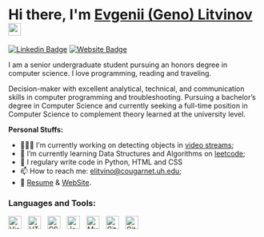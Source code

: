 # Hi there, I'm [Evgenii (Geno) Litvinov](https://www.linkedin.com/in/evgenii-litvinov/) <img src="https://media.giphy.com/media/hvRJCLFzcasrR4ia7z/giphy.gif" width="25px">

[![Linkedin Badge](https://img.shields.io/badge/-LinkedIn-0e76a8?style=flat-square&logo=Linkedin&logoColor=white)](https://www.linkedin.com/in/evgenii-litvinov/)
[![Website Badge](https://img.shields.io/badge/Website-3b5998?style=flat-square&logo=google-chrome&logoColor=white)](https://theevgenii.github.io/)


I am a senior undergraduate student pursuing an honors degree in computer science. I love programming, reading and traveling.

Decision-maker with excellent analytical, technical, and communication skills in computer programming and troubleshooting. Pursuing a bachelor’s degree in Computer Science and currently seeking a full-time position in Computer Science to complement theory learned at the university level.


**Personal Stuffs:**

- 👨🏻‍💻 I’m currently working on detecting objects in [video streams](https://theevgenii.github.io/projectweb.html);
- 🚀 I’m currently learning Data Structures and Algorithms on [leetcode](https://leetcode.com/EvgeniiLitvinov/);
- 📝 I regulary write code in Python, HTML and CSS
- 📫 How to reach me: elitvino@cougarnet.uh.edu;
- 📝 [Resume](https://github.com/TheEvgenii/Coding-Interviews-/tree/master/Resume) & [WebSite](https://theevgenii.github.io/).


### Languages and Tools:

<img align="left" alt="Visual Studio Code" width="26px" src="https://cdn.jsdelivr.net/gh/devicons/devicon/icons/vscode/vscode-original.svg" style="padding-right:10px;" />
<img align="left" alt="HTML5" width="26px" src="https://cdn.jsdelivr.net/gh/devicons/devicon/icons/html5/html5-original.svg" style="padding-right:10px;" />
<img align="left" alt="CSS3" width="26px" src="https://cdn.jsdelivr.net/gh/devicons/devicon/icons/css3/css3-original.svg" style="padding-right:10px;" />
<img align="left" alt="JavaScript" width="26px" src="https://cdn.jsdelivr.net/gh/devicons/devicon/icons/javascript/javascript-original.svg" style="padding-right:10px;" />
<img align="left" alt="MySQL" width="26px" src="https://cdn.jsdelivr.net/gh/devicons/devicon/icons/mysql/mysql-original.svg" style="padding-right:10px;" />
<img align="left" alt="Git" width="26px" src="https://cdn.jsdelivr.net/gh/devicons/devicon/icons/git/git-original.svg" style="padding-right:10px;" />
<img align="left" alt="GitHub" width="26px" src="https://user-images.githubusercontent.com/3369400/139447912-e0f43f33-6d9f-45f8-be46-2df5bbc91289.png" style="padding-right:10px;" />

<br />
<br />



